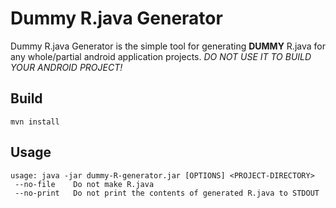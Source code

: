 # Dummy R.java Generator

Dummy R.java Generator is the simple tool for generating **DUMMY** R.java for any whole/partial android application projects. *DO NOT USE IT TO BUILD YOUR ANDROID PROJECT!*

## Build
```
mvn install
```

## Usage
```
usage: java -jar dummy-R-generator.jar [OPTIONS] <PROJECT-DIRECTORY>
 --no-file    Do not make R.java
 --no-print   Do not print the contents of generated R.java to STDOUT
```